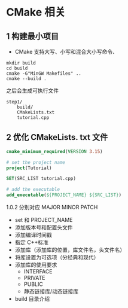 # CMake 相关

## 1 构建最小项目

- CMake 支持大写、小写和混合大小写命令、

```
mkdir build
cd build
cmake -G"MinGW Makefiles" ..
cmake --build .
```

之后会生成可执行文件

```text
step1/
    build/
    CMakeLists.txt
    tutorial.cpp
```

## 2 优化 CMakeLists. txt 文件

```cmake
cmake_minimum_required(VERSION 3.15)

# set the project name
project(Tutorial)

SET(SRC_LIST tutorial.cpp)

# add the executable
add_executable(${PROJECT_NAME} ${SRC_LIST})
```

1.0.2 分别对应 MAJOR MINOR PATCH

- set 和 PROJECT_NAME
- 添加版本号和配置头文件
- 添加编译时间戳
- 指定 C++标准
- 添加库（添加库的位置，库文件名，头文件名）
- 将库设置为可选项（分经典和现代）
- 添加库的使用要求
	- INTERFACE
	- PRIVATE
	- PUBLIC
	- 静态链接库/动态链接库
- build 目录介绍